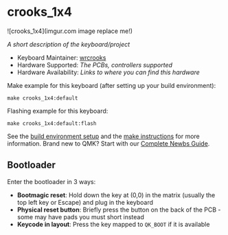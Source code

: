 # crooks_1x4

![crooks_1x4](imgur.com image replace me!)

*A short description of the keyboard/project*

* Keyboard Maintainer: [wrcrooks](https://github.com/wrcrooks)
* Hardware Supported: *The PCBs, controllers supported*
* Hardware Availability: *Links to where you can find this hardware*

Make example for this keyboard (after setting up your build environment):

    make crooks_1x4:default

Flashing example for this keyboard:

    make crooks_1x4:default:flash

See the [build environment setup](https://docs.qmk.fm/#/getting_started_build_tools) and the [make instructions](https://docs.qmk.fm/#/getting_started_make_guide) for more information. Brand new to QMK? Start with our [Complete Newbs Guide](https://docs.qmk.fm/#/newbs).

## Bootloader

Enter the bootloader in 3 ways:

* **Bootmagic reset**: Hold down the key at (0,0) in the matrix (usually the top left key or Escape) and plug in the keyboard
* **Physical reset button**: Briefly press the button on the back of the PCB - some may have pads you must short instead
* **Keycode in layout**: Press the key mapped to `QK_BOOT` if it is available
